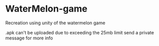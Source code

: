 # WaterMelon-game
Recreation using unity of the watermelon game

.apk can't be uploaded due to exceeding the 25mb limit
send a private message for more info
